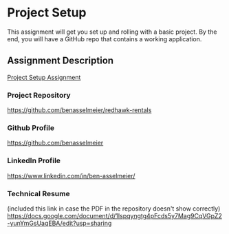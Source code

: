 # Project Setup
This assignment will get you set up and rolling with a basic project. By the end, you will have a GitHub repo that contains a working application.

## Assignment Description
[Project Setup Assignment](https://education.launchcode.org/liftoff/assignments/project-setup/)

### Project Repository
https://github.com/benasselmeier/redhawk-rentals

### Github Profile
https://github.com/benasselmeier

### LinkedIn Profile
https://www.linkedin.com/in/ben-asselmeier/

### Technical Resume
(included this link in case the PDF in the repository doesn't show correctly)
https://docs.google.com/document/d/1Ispqyngtg4pFcds5y7Mag9CqVGpZ2-yunYmGsUaqEBA/edit?usp=sharing